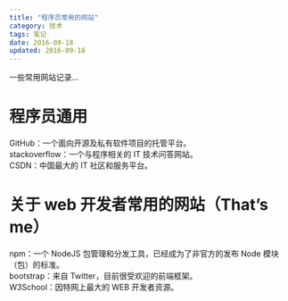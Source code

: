 ```yaml
---
title: "程序员常用的网站"
category: 技术
tags: 笔记
date: 2016-09-18
updated: 2016-09-18
---
```


一些常用网站记录...

<!-- more -->

# 程序员通用

GitHub：一个面向开源及私有软件项目的托管平台。  
stackoverflow：一个与程序相关的 IT 技术问答网站。  
CSDN：中国最大的 IT 社区和服务平台。

# 关于 web 开发者常用的网站（That’s me）

npm：一个 NodeJS 包管理和分发工具，已经成为了非官方的发布 Node 模块（包）的标准。  
bootstrap：来自 Twitter，目前很受欢迎的前端框架。  
W3School：因特网上最大的 WEB 开发者资源。
